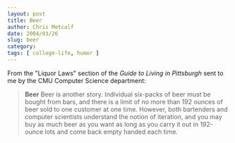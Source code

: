 ```yaml
---
layout: post
title: Beer
author: Chris Metcalf
date: 2004/03/26
slug: beer
category: 
tags: [ college-life, humor ]
---
```


From the "Liquor Laws" section of the <em>Guide to Living in Pittsburgh</em> sent to me by the CMU Computer Science department:
<blockquote><strong>Beer</strong>
Beer is another story. Individual six-packs of beer must be bought from bars, and there is a limit of no more than 192 ounces of beer sold to one customer at one time. However, both bartenders and computer scientists understand the notion of iteration, and you may buy as much beer as you want as long as you carry it out in 192-ounce lots and come back empty handed each time.</blockquote>
